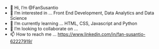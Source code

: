 - 👋 Hi, I’m @FanSusantio
- 👀 I’m interested in ... Front End Development, Data Analytics and Data Science
- 🌱 I’m currently learning ... HTML, CSS, Javascript and Python
- 💞️ I’m looking to collaborate on ... 
- 📫 How to reach me ... https://www.linkedin.com/in/fan-susantio-62227919/

<!---
FanSusantio/FanSusantio is a ✨ special ✨ repository because its `README.md` (this file) appears on your GitHub profile.
You can click the Preview link to take a look at your changes.
--->
